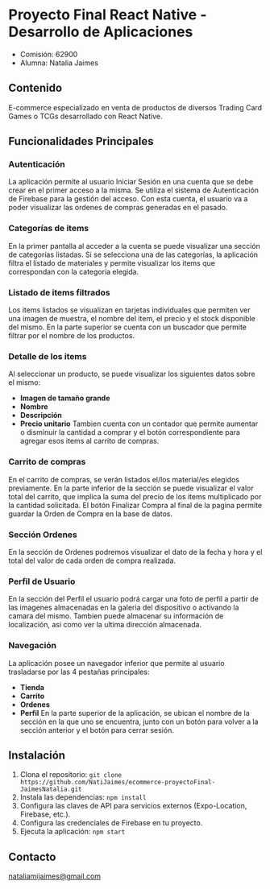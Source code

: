 # Proyecto Final React Native - Desarrollo de Aplicaciones

- Comisión: 62900
- Alumna: Natalia Jaimes

## Contenido
E-commerce especializado en venta de productos de diversos Trading Card Games o TCGs desarrollado con React Native.

## Funcionalidades Principales
### Autenticación
La aplicación permite al usuario Iniciar Sesión en una cuenta que se debe crear en el primer acceso a la misma. 
Se utiliza el sistema de Autenticación de Firebase para la gestión del acceso.
Con esta cuenta, el usuario va a poder visualizar las ordenes de compras generadas en el pasado.

### Categorías de items
En la primer pantalla al acceder a la cuenta se puede visualizar una sección de categorías listadas.
Si se selecciona una de las categorías, la aplicación filtra el listado de materiales y permite visualizar los items que correspondan con la categoría elegida.

### Listado de items filtrados
Los items listados se visualizan en tarjetas individuales que permiten ver una imagen de muestra, el nombre del item, el precio y el stock disponible del mismo.
En la parte superior se cuenta con un buscador que permite filtrar por el nombre de los productos.

### Detalle de los items
Al seleccionar un producto, se puede visualizar los siguientes datos sobre el mismo:
- **Imagen de tamaño grande**
- **Nombre**
- **Descripción**
- **Precio unitario**
Tambien cuenta con un contador que permite aumentar o disminuir la cantidad a comprar y el botón correspondiente para agregar esos items al carrito de compras.

### Carrito de compras
En el carrito de compras, se verán listados el/los material/es elegidos previamente. En la parte inferior de la sección se puede visualizar el valor total del carrito, que implica la suma del precio de los items multiplicado por la cantidad solicitada.
El botón Finalizar Compra al final de la pagina permite guardar la Orden de Compra en la base de datos.

### Sección Ordenes
En la sección de Ordenes podremos visualizar el dato de la fecha y hora y el total del valor de cada orden de compra realizada.

### Perfil de Usuario
En la sección del Perfil el usuario podrá cargar una foto de perfil a partir de las imagenes almacenadas en la galeria del dispositivo o activando la camara del mismo.
Tambien puede almacenar su información de localización, asi como ver la ultima dirección almacenada.

### Navegación
La aplicación posee un navegador inferior que permite al usuario trasladarse por las 4 pestañas principales:
- **Tienda**
- **Carrito**
- **Ordenes**
- **Perfil**
En la parte superior de la aplicación, se ubican el nombre de la sección en la que uno se encuentra, junto con un botón para volver a la sección anterior y el botón para cerrar sesión.


## Instalación

1. Clona el repositorio: `git clone https://github.com/NatiJaimes/ecommerce-proyectoFinal-JaimesNatalia.git`
2. Instala las dependencias: `npm install`
3. Configura las claves de API para servicios externos (Expo-Location, Firebase, etc.).
4. Configura las credenciales de Firebase en tu proyecto.
5. Ejecuta la aplicación: `npm start`

## Contacto

nataliamijaimes@gmail.com